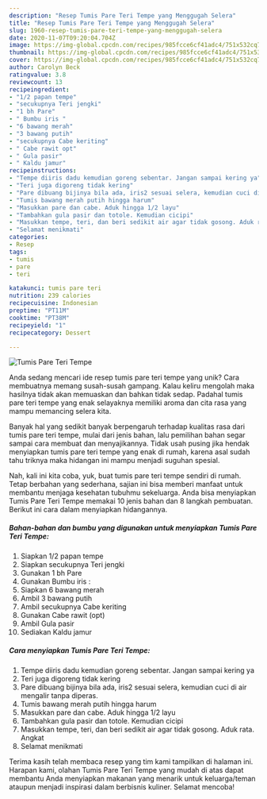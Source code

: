 ```yaml
---
description: "Resep Tumis Pare Teri Tempe yang Menggugah Selera"
title: "Resep Tumis Pare Teri Tempe yang Menggugah Selera"
slug: 1960-resep-tumis-pare-teri-tempe-yang-menggugah-selera
date: 2020-11-07T09:20:04.704Z
image: https://img-global.cpcdn.com/recipes/985fcce6cf41adc4/751x532cq70/tumis-pare-teri-tempe-foto-resep-utama.jpg
thumbnail: https://img-global.cpcdn.com/recipes/985fcce6cf41adc4/751x532cq70/tumis-pare-teri-tempe-foto-resep-utama.jpg
cover: https://img-global.cpcdn.com/recipes/985fcce6cf41adc4/751x532cq70/tumis-pare-teri-tempe-foto-resep-utama.jpg
author: Carolyn Beck
ratingvalue: 3.8
reviewcount: 13
recipeingredient:
- "1/2 papan tempe"
- "secukupnya Teri jengki"
- "1 bh Pare"
- " Bumbu iris "
- "6 bawang merah"
- "3 bawang putih"
- "secukupnya Cabe keriting"
- " Cabe rawit opt"
- " Gula pasir"
- " Kaldu jamur"
recipeinstructions:
- "Tempe diiris dadu kemudian goreng sebentar. Jangan sampai kering ya"
- "Teri juga digoreng tidak kering"
- "Pare dibuang bijinya bila ada, iris2 sesuai selera, kemudian cuci di air mengalir tanpa diperas."
- "Tumis bawang merah putih hingga harum"
- "Masukkan pare dan cabe. Aduk hingga 1/2 layu"
- "Tambahkan gula pasir dan totole. Kemudian cicipi"
- "Masukkan tempe, teri, dan beri sedikit air agar tidak gosong. Aduk rata. Angkat"
- "Selamat menikmati"
categories:
- Resep
tags:
- tumis
- pare
- teri

katakunci: tumis pare teri 
nutrition: 239 calories
recipecuisine: Indonesian
preptime: "PT11M"
cooktime: "PT38M"
recipeyield: "1"
recipecategory: Dessert

---
```



![Tumis Pare Teri Tempe](https://img-global.cpcdn.com/recipes/985fcce6cf41adc4/751x532cq70/tumis-pare-teri-tempe-foto-resep-utama.jpg)

Anda sedang mencari ide resep tumis pare teri tempe yang unik? Cara membuatnya memang susah-susah gampang. Kalau keliru mengolah maka hasilnya tidak akan memuaskan dan bahkan tidak sedap. Padahal tumis pare teri tempe yang enak selayaknya memiliki aroma dan cita rasa yang mampu memancing selera kita.



Banyak hal yang sedikit banyak berpengaruh terhadap kualitas rasa dari tumis pare teri tempe, mulai dari jenis bahan, lalu pemilihan bahan segar sampai cara membuat dan menyajikannya. Tidak usah pusing jika hendak menyiapkan tumis pare teri tempe yang enak di rumah, karena asal sudah tahu triknya maka hidangan ini mampu menjadi suguhan spesial.


Nah, kali ini kita coba, yuk, buat tumis pare teri tempe sendiri di rumah. Tetap berbahan yang sederhana, sajian ini bisa memberi manfaat untuk membantu menjaga kesehatan tubuhmu sekeluarga. Anda bisa menyiapkan Tumis Pare Teri Tempe memakai 10 jenis bahan dan 8 langkah pembuatan. Berikut ini cara dalam menyiapkan hidangannya.

<!--inarticleads1-->

##### Bahan-bahan dan bumbu yang digunakan untuk menyiapkan Tumis Pare Teri Tempe:

1. Siapkan 1/2 papan tempe
1. Siapkan secukupnya Teri jengki
1. Gunakan 1 bh Pare
1. Gunakan  Bumbu iris :
1. Siapkan 6 bawang merah
1. Ambil 3 bawang putih
1. Ambil secukupnya Cabe keriting
1. Gunakan  Cabe rawit (opt)
1. Ambil  Gula pasir
1. Sediakan  Kaldu jamur




<!--inarticleads2-->

##### Cara menyiapkan Tumis Pare Teri Tempe:

1. Tempe diiris dadu kemudian goreng sebentar. Jangan sampai kering ya
1. Teri juga digoreng tidak kering
1. Pare dibuang bijinya bila ada, iris2 sesuai selera, kemudian cuci di air mengalir tanpa diperas.
1. Tumis bawang merah putih hingga harum
1. Masukkan pare dan cabe. Aduk hingga 1/2 layu
1. Tambahkan gula pasir dan totole. Kemudian cicipi
1. Masukkan tempe, teri, dan beri sedikit air agar tidak gosong. Aduk rata. Angkat
1. Selamat menikmati




Terima kasih telah membaca resep yang tim kami tampilkan di halaman ini. Harapan kami, olahan Tumis Pare Teri Tempe yang mudah di atas dapat membantu Anda menyiapkan makanan yang menarik untuk keluarga/teman ataupun menjadi inspirasi dalam berbisnis kuliner. Selamat mencoba!
